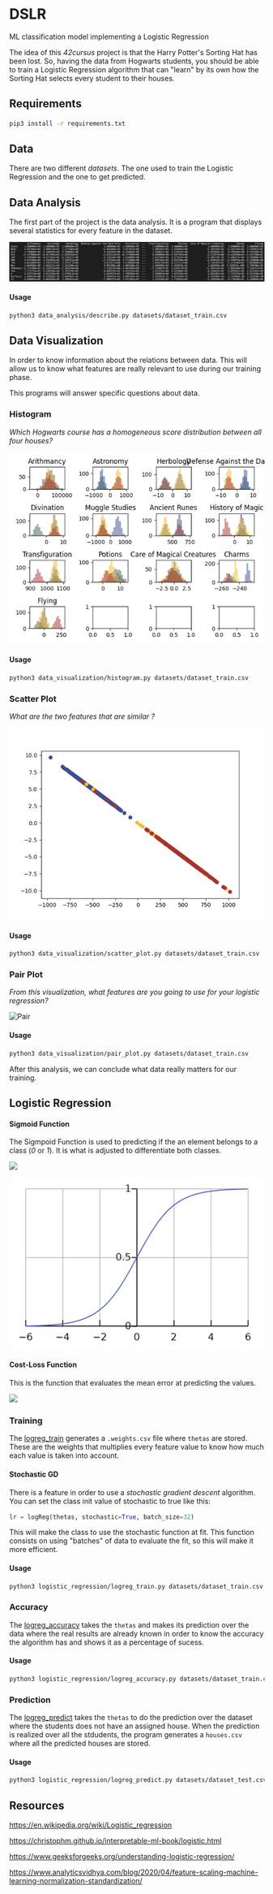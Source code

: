 # DSLR
ML classification model implementing a Logistic Regression

The idea of this *42cursus* project is that the Harry Potter's Sorting Hat has been lost. So, having the data from Hogwarts students, you should be able to train a Logistic Regression algorithm that can "learn" by its own how the Sorting Hat selects every student to their houses. 

## Requirements

```bash
pip3 install -r requirements.txt
```

## Data

There are two different *datasets*. The one used to train the Logistic Regression and the one to get predicted.

## Data Analysis

The first part of the project is the data analysis. It is a program that displays several statistics for every feature in the dataset.

![Describe](assets/describe.png)

#### Usage

```bash
python3 data_analysis/describe.py datasets/dataset_train.csv
```


## Data Visualization

In order to know information about the relations between data. This will allow us to know what features are really relevant to use during our training phase.

This programs will answer specific questions about data.

### Histogram

*Which Hogwarts course has a homogeneous score distribution between all four houses?*

![Histogram](assets/histogram.png)

#### Usage

```bash
python3 data_visualization/histogram.py datasets/dataset_train.csv
```

### Scatter Plot

*What are the two features that are similar ?*

![Scatter](assets/scatter.png)

#### Usage

```bash
python3 data_visualization/scatter_plot.py datasets/dataset_train.csv
```

### Pair Plot

*From this visualization, what features are you going to use for your logistic regression?*

![Pair](assets/pair.png)

#### Usage

```bash
python3 data_visualization/pair_plot.py datasets/dataset_train.csv
```

After this analysis, we can conclude what data really matters for our training.

## Logistic Regression

#### Sigmoid Function

The Sigmpoid Function is used to predicting if the an element belongs to a class (*0* or *1*). It is what is adjusted to differentiate both classes.

![](https://latex.codecogs.com/svg.image?\sigma(x)=\frac{1}{1&plus;e^{-\theta\cdot&space;x'}})

![Sigmoid](assets/sigmoid.png)

#### Cost-Loss Function

This is the function that evaluates the mean error at predicting the values. 

![](https://latex.codecogs.com/svg.image?J(\theta)=-\frac{1}{m}\sum_{i=0}^{m}y^{i}log(h_{\theta}(x^{i}))&plus;(1-y^{i})log(h_{\theta}(x^{i})))

### Training

The [logreg_train](./logistic_regression/logreg_train.py) generates a `.weights.csv` file where `thetas` are stored. These are the weights that multiplies every feature value to know how much each value is taken into account.

#### Stochastic GD

There is a feature in order to use a *stochastic gradient descent* algorithm. You can set the class init value of stochastic to true like this:

```python
lr = logReg(thetas, stochastic=True, batch_size=32)
```

This will make the class to use the stochastic function at fit. This function consists on using "batches" of data to evaluate the fit, so this will make it more efficient.

#### Usage

```bash
python3 logistic_regression/logreg_train.py datasets/dataset_train.csv
```

### Accuracy

The [logreg_accuracy](./logistic_regression/logreg_accuracy.py) takes the `thetas` and makes its prediction over the data where the real results are already known in order to know the accuracy the algorithm has and shows it as a percentage of sucess.

#### Usage

```bash
python3 logistic_regression/logreg_accuracy.py datasets/dataset_train.csv
```

### Prediction

The [logreg_predict](./logistic_regression/logreg_predict.py) takes the `thetas` to do the prediction over the dataset where the students does not have an assigned house. When the prediction is realized over all the stdudents, the program generates a `houses.csv` where all the predicted houses are stored.

#### Usage

```bash
python3 logistic_regression/logreg_predict.py datasets/dataset_test.csv
```

## Resources

https://en.wikipedia.org/wiki/Logistic_regression

https://christophm.github.io/interpretable-ml-book/logistic.html

https://www.geeksforgeeks.org/understanding-logistic-regression/

https://www.analyticsvidhya.com/blog/2020/04/feature-scaling-machine-learning-normalization-standardization/
